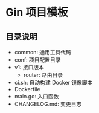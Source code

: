 # Gin 项目模板

## 目录说明

- common: 通用工具代码
- conf: 项目配置目录
- v1: 接口版本
  - router: 路由目录
- ci.sh: 自动构建 Docker 镜像脚本
- Dockerfile
- main.go: 入口函数
- CHANGELOG.md: 变更日志
  